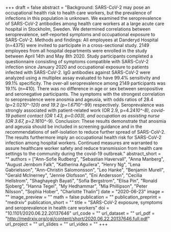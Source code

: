 +++
draft = false
abstract = "Background: SARS-CoV-2 may pose an occupational health risk to health care workers, but the prevalence of infections in this population is unknown. We examined the seroprevalence of SARS-CoV-2 antibodies among health care workers at a large acute care hospital in Stockholm, Sweden. We determined correlations between seroprevalence, self-reported symptoms and occupational exposure to SARS-CoV-2. Methods and findings: All employees at Danderyd Hospital (n=4375) were invited to participate in a cross-sectional study. 2149 employees from all hospital departments were enrolled in the study between April 14th and May 8th 2020. Study participants completed a questionnaire consisting of symptoms compatible with SARS-CoV-2 infection since January 2020 and occupational exposure to patients infected with SARS-CoV-2. IgG antibodies against SARS-CoV-2 were analyzed using a multiplex assay evaluated to have 99.4% sensitivity and 99.1% specificity. The over-all seroprevalence among 2149 participants was 19.1% (n=410). There was no difference in age or sex between seropositive and seronegative participants. The symptoms with the strongest correlation to seroprevalence were anosmia and ageusia, with odds ratios of 28.4 (p=2.02*10^-120) and 19.2 (p=1.67*10^-99) respectively. Seroprevalence was strongly associated with patient-related work (OR 2.9, p=4.24*10^-8), covid-19 patient contact (OR 1.43, p=0.003), and occupation as assisting nurse (OR 3.67, p=2.16*10^-9). Conclusion: These results demonstrate that anosmia and ageusia should be included in screening guidance and in the recommendations of self-isolation to reduce further spread of SARS-CoV-2. The results furthermore imply an occupational health risk for SARS-CoV-2 infection among hospital workers. Continued measures are warranted to assure healthcare worker safety and reduce transmission from health care settings to the community during the covid-19 outbreak."
abstract_short = ""
authors = ["Ann-Sofie Rudberg", "Sebastian Havervall", "Anna Manberg", "August Jernbom Falk", "Katherina Aguilera", "Henry Ng", "Lena Gabrielsson", "Ann-Christin Salomonsson", "Leo Hanke", "Benjamin Murell", "Gerald McInerney", "Jennie Olofsson", "Eni Andersson", "Cecilia Hellstrom", "Shaghayegh Bayati", "Sofia Bergstrom", "Elisa Pin", "Ronald Sjoberg", "Hanna Tegel", "My Hedhammar", "Mia Phillipson", "Peter Nilsson", "Sophia Hober", "Charlotte Thalin"]
date = "2020-06-23"
image = ""
image_preview = ""
math = false
publication = ""
publication_preprint = "medrxiv"
publication_short = ""
title = "SARS-CoV-2 exposure, symptoms and seroprevalence in health care workers"
doi = "10.1101/2020.06.22.20137646"
url_code = ""
url_dataset = ""
url_pdf = "http://medrxiv.org/cgi/content/short/2020.06.22.20137646.full.pdf"
url_project = ""
url_slides = ""
url_video = ""
+++